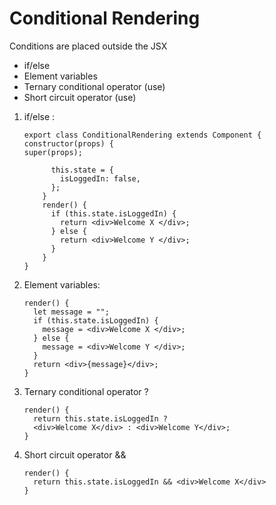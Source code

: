 # Conditional Rendering

Conditions are placed outside the JSX

- if/else
- Element variables
- Ternary conditional operator (use)
- Short circuit operator (use)

1.  if/else :

        export class ConditionalRendering extends Component {
        constructor(props) {
        super(props);

              this.state = {
                isLoggedIn: false,
              };
            }
            render() {
              if (this.state.isLoggedIn) {
                return <div>Welcome X </div>;
              } else {
                return <div>Welcome Y </div>;
              }
            }
        }

2.  Element variables:

        render() {
          let message = "";
          if (this.state.isLoggedIn) {
            message = <div>Welcome X </div>;
          } else {
            message = <div>Welcome Y </div>;
          }
          return <div>{message}</div>;
        }

3.  Ternary conditional operator ?

        render() {
          return this.state.isLoggedIn ?
          <div>Welcome X</div> : <div>Welcome Y</div>;
        }

4.  Short circuit operator &&

        render() {
          return this.state.isLoggedIn && <div>Welcome X</div>
        }
